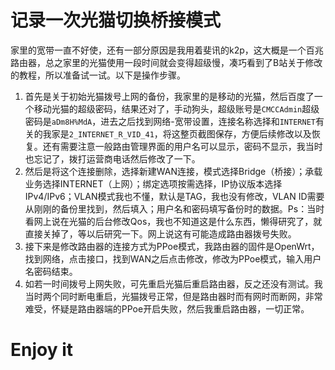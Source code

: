 # 记录一次光猫切换桥接模式

​	家里的宽带一直不好使，还有一部分原因是我用着斐讯的k2p，这大概是一个百兆路由器，总之家里的光猫使用一段时间就会变得超级慢，凑巧看到了B站关于修改的教程，所以准备试一试。以下是操作步骤。

1.  首先是关于初始光猫拨号上网的备份，我家里的是移动的光猫，然后百度了一个移动光猫的超级密码，结果还对了，手动狗头，超级账号是`CMCCAdmin`超级密码是`aDm8H%MdA`，进去之后找到网络-宽带设置，连接名称选择和`INTERNET`有关的我家是`2_INTERNET_R_VID_41`，将这整页截图保存，方便后续修改以及恢复。还有需要注意一般路由管理界面的用户名可以显示，密码不显示，我当时也忘记了，拨打运营商电话然后修改了一下。
2.  然后是将这个连接删除，选择新建WAN连接，模式选择Bridge（桥接）；承载业务选择INTERNET（上网）；绑定选项按需选择，IP协议版本选择IPv4/IPv6；VLAN模式我也不懂，默认是TAG，我也没有修改，VLAN ID需要从刚刚的备份里找到，然后填入；用户名和密码填写备份时的数据。Ps：当时看网上说在光猫的后台修改Qos，我也不知道这是什么东西，懒得研究了，就直接关掉了，等以后研究一下。网上说这有可能造成路由器拨号失败。
3.  接下来是修改路由器的连接方式为PPoe模式，我路由器的固件是OpenWrt，找到网络，点击接口，找到WAN之后点击修改，修改为PPoe模式，输入用户名密码结束。
4.  如若一时间拨号上网失败，可先重启光猫后重启路由器，反之还没有测试。我当时两个同时断电重启，光猫拨号正常，但是路由器时而有网时而断网，非常难受，怀疑是路由器端的PPoe开启失败，然后我重启路由器，一切正常。

# Enjoy it
